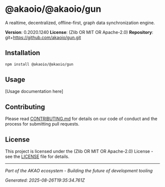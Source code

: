 # @akaoio/@akaoio/gun

A realtime, decentralized, offline-first, graph data synchronization engine.

**Version**: 0.2020.1240
**License**: (Zlib OR MIT OR Apache-2.0)
**Repository**: git+https://github.com/akaoio/gun.git

## Installation

```bash
npm install @akaoio/@akaoio/gun
```

## Usage

[Usage documentation here]

## Contributing

Please read [CONTRIBUTING.md](../../CONTRIBUTING.md) for details on our code of conduct and the process for submitting pull requests.

## License

This project is licensed under the (Zlib OR MIT OR Apache-2.0) License - see the [LICENSE](LICENSE) file for details.

---

*Part of the AKAO ecosystem - Building the future of development tooling*

*Generated: 2025-08-26T19:35:34.761Z*
